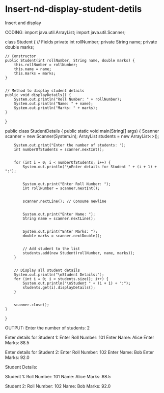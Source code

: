 # Insert-nd-display-student-detils
Insert and display


CODING:
import java.util.ArrayList;
import java.util.Scanner;


class Student {
    // Fields
    private int rollNumber;
    private String name;
    private double marks;


    // Constructor
    public Student(int rollNumber, String name, double marks) {
        this.rollNumber = rollNumber;
        this.name = name;
        this.marks = marks;
    }


    // Method to display student details
    public void displayDetails() {
        System.out.println("Roll Number: " + rollNumber);
        System.out.println("Name: " + name);
        System.out.println("Marks: " + marks);
    }
}


public class StudentDetails {
    public static void main(String[] args) {
        Scanner scanner = new Scanner(System.in);
        ArrayList<Student> students = new ArrayList<>();


        System.out.print("Enter the number of students: ");
        int numberOfStudents = scanner.nextInt();


        for (int i = 0; i < numberOfStudents; i++) {
            System.out.println("\nEnter details for Student " + (i + 1) + ":");


            System.out.print("Enter Roll Number: ");
            int rollNumber = scanner.nextInt();


            scanner.nextLine(); // Consume newline


            System.out.print("Enter Name: ");
            String name = scanner.nextLine();


            System.out.print("Enter Marks: ");
            double marks = scanner.nextDouble();


            // Add student to the list
            students.add(new Student(rollNumber, name, marks));
        }


        // Display all student details
        System.out.println("\nStudent Details:");
        for (int i = 0; i < students.size(); i++) {
            System.out.println("\nStudent " + (i + 1) + ":");
            students.get(i).displayDetails();
        }


        scanner.close();
    }
}


OUTPUT:
Enter the number of students: 2


Enter details for Student 1:
Enter Roll Number: 101
Enter Name: Alice
Enter Marks: 88.5


Enter details for Student 2:
Enter Roll Number: 102
Enter Name: Bob
Enter Marks: 92.0

Student Details:


Student 1:
Roll Number: 101
Name: Alice
Marks: 88.5


Student 2:
Roll Number: 102
Name: Bob
Marks: 92.0
